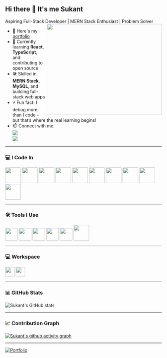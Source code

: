 ## Hi there 👋 It's me Sukant

Aspiring Full-Stack Developer | MERN Stack Enthusiast | Problem Solver  
<img align="right" width="370" height="290" src="https://i.pinimg.com/originals/47/f0/34/47f0342cec72b800463bf003eac1257e.gif">

- 🔭 Here's my [portfolio](https://sukant-k.web.app/)  
- 🌱 Currently learning **React**, **TypeScript**, and contributing to open source  
- 🛠 Skilled in **MERN Stack**, **MySQL**, and building full-stack web apps  
- ⚡ Fun fact: I debug more than I code – but that’s where the real learning begins!
- 📫 Connect with me:  
  [<img src="https://img.shields.io/badge/LinkedIn-0077B5?style=for-the-badge&logo=linkedin&logoColor=white" />](https://www.linkedin.com/in/sukant2004/)  
  [<img src="https://img.shields.io/badge/Portfolio-222222?style=for-the-badge&logo=firefox&logoColor=white" />](https://sukant-k.web.app/)

---

### 💻 I Code In

<p>
  <img height="50" src="https://img.icons8.com/color/48/000000/javascript.png"/>
  <img height="50" src="https://img.icons8.com/color/48/000000/react-native.png"/>
  <img height="50" src="https://img.icons8.com/color/48/000000/nodejs.png"/>
  <img height="50" src="https://img.icons8.com/color/48/000000/express.png"/>
  <img height="50" src="https://img.icons8.com/color/48/000000/mongodb.png"/>
  <img height="50" src="https://img.icons8.com/color/48/000000/mysql-logo.png"/>
  <img height="50" src="https://img.icons8.com/color/48/000000/google-firebase-console.png"/>
  <img height="50" src="https://img.icons8.com/color/48/000000/html-5.png"/>
  <img height="50" src="https://img.icons8.com/color/48/000000/css3.png"/>
  <img height="50" src="https://img.icons8.com/color/48/000000/tailwind_css.png"/>
</p>


---

### 🛠️ Tools I Use

<p>
  <img height="40" src="https://img.icons8.com/color/48/000000/visual-studio-code-2019.png"/>
  <img height="40" src="https://img.icons8.com/color/48/000000/postman.png"/>
  <img height="40" src="https://img.icons8.com/color/48/000000/git.png"/>
  <img height="40" src="https://img.icons8.com/ios-filled/50/000000/github.png"/>
  <img height="40" src="https://img.icons8.com/color/48/000000/firebase.png"/>
   <img height="50" src="https://img.shields.io/badge/Netlify-00C7B7?style=for-the-badge&logo=netlify&logoColor=white"/>
</p>



---

### 💻 Workspace

<img height="30" src="https://img.shields.io/badge/Windows-11-0078D6?style=for-the-badge&logo=windows&logoColor=white"/>
<img height="30" src="https://img.shields.io/badge/Visual_Studio_Code-007ACC?style=for-the-badge&logo=visual-studio-code&logoColor=white"/>


---

### 📊 GitHub Stats

![Sukant's GitHub stats](https://github-readme-stats.vercel.app/api?username=sukant-git&theme=tokyonight&show_icons=true&hide_title=true)

---

### 📈 Contribution Graph

[![Sukant's github activity graph](https://github-readme-activity-graph.vercel.app/graph?username=sukant-git&bg_color=000000&color=00ff99&line=00ffff&point=ffffff&area=true&hide_border=true)](https://github.com/ashutosh00710/github-readme-activity-graph)

---



[![Portfolio](https://github-readme-stats.vercel.app/api/pin/?username=sukant-git&repo=polished-mern-folio&theme=tokyonight)](https://github.com/sukant-git/polished-mern-folio)
